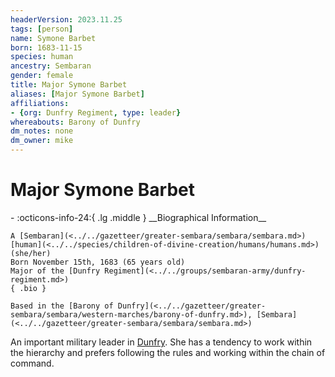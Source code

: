 ```yaml
---
headerVersion: 2023.11.25
tags: [person]
name: Symone Barbet
born: 1683-11-15
species: human
ancestry: Sembaran
gender: female
title: Major Symone Barbet
aliases: [Major Symone Barbet]
affiliations:
- {org: Dunfry Regiment, type: leader}
whereabouts: Barony of Dunfry
dm_notes: none
dm_owner: mike
---
```

# Major Symone Barbet
<div class="grid cards ext-narrow-margin ext-one-column" markdown>
- :octicons-info-24:{ .lg .middle } __Biographical Information__

    A [Sembaran](<../../gazetteer/greater-sembara/sembara/sembara.md>) [human](<../../species/children-of-divine-creation/humans/humans.md>) (she/her)  
    Born November 15th, 1683 (65 years old)  
    Major of the [Dunfry Regiment](<../../groups/sembaran-army/dunfry-regiment.md>)  
    { .bio }

    Based in the [Barony of Dunfry](<../../gazetteer/greater-sembara/sembara/western-marches/barony-of-dunfry.md>), [Sembara](<../../gazetteer/greater-sembara/sembara/sembara.md>)
</div>


An important military leader in [Dunfry](<../../gazetteer/greater-sembara/sembara/western-marches/dunfry.md>). She has a tendency to work within the hierarchy and prefers following the rules and working within the chain of command.